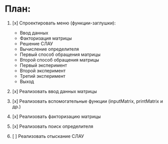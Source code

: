 # План:

1. [x]	Спроектировать меню (функции-заглушки):
    - Ввод данных
    - Факторизация матрицы
    - Решение СЛАУ
    - Вычисление определителя
    - Первый способ обращения матрицы
    - Второй способ обращения матрицы
    - Первый эксперимент
    - Второй эксперимент
    - Третий эксперимент
    - Выход
  
2. [x]	Реализовать ввод данных матрицы

3. [x]	Реализовать вспомогательные функции (inputMatrix, printMatrix и др.)

4. [x]  Реализовать факторизацию матрицы

5. [x]  Реализовать поиск определителя

6. [ ]  Реализовать отыскание СЛАУ
